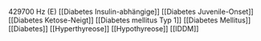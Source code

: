 429700 Hz (E)
[[Diabetes Insulin-abhängige]]
[[Diabetes Juvenile-Onset]]
[[Diabetes Ketose-Neigt]]
[[Diabetes mellitus Typ 1]]
[[Diabetes Mellitus]]
[[Diabetes]]
[[Hyperthyreose]]
[[Hypothyreose]]
[[IDDM]]